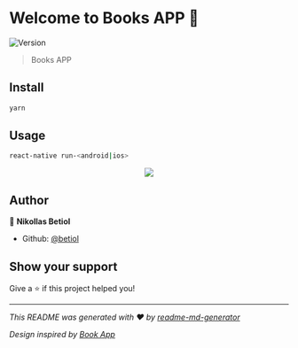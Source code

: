 # Welcome to Books APP 👋
![Version](https://img.shields.io/badge/version-0.0.1-blue.svg?cacheSeconds=2592000)

> Books APP

## Install

```sh
yarn
```

## Usage

```sh
react-native run-<android|ios>
```
<p align="center">
  <img src="./books.gif">
</p>

## Author

👤 **Nikollas Betiol**

* Github: [@betiol](https://github.com/betiol)

## Show your support

Give a ⭐️ if this project helped you!


***
_This README was generated with ❤️ by [readme-md-generator](https://github.com/kefranabg/readme-md-generator)_

_Design inspired by [Book App](https://dribbble.com/shots/3343472-Book-App-FREE-Sketch-Principle-File)_

